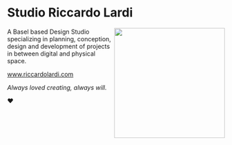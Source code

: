 <h1>Studio Riccardo Lardi</h1>
<img align="right" src="https://media.giphy.com/media/p1aqyY6Y0g9uo/giphy.gif" width="256">
<p>A Basel based Design Studio specializing in planning, conception, design and development of projects in between digital and physical space.</p>
<p><a href="https://riccardolardi.com">www.riccardolardi.com</a>
<p><em>Always loved creating, always will.</em></p>
<span role="img">❤️</span>